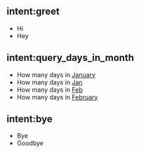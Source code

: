 ## intent:greet
- Hi
- Hey

## intent:query_days_in_month
- How many days in [January](month)
- How many days in [Jan](month)
- How many days in [Feb](month)
- How many days in [February](month)

## intent:bye
- Bye
- Goodbye
